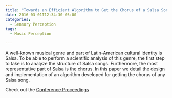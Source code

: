 ```yaml
---
title: "Towards an Efficient Algorithm to Get the Chorus of a Salsa Song"
date: 2016-03-01T12:34:30-05:00
categories:
  - Sensory Perception
tags:
  - Music Perception

---
```

A well-known musical genre and part of Latin-American cultural identity is Salsa. To be able to perform a scientific analysis of this genre, the first step to take is to analyze the structure of Salsa songs. Furthermore, the most representative part of Salsa is the chorus. In this paper we detail the design and implementation of an algorithm developed for getting the chorus of any Salsa song.

Check out the [Conference Proceedings][URL] 

[URL]:  https://doi.org/10.1109/ISM.2015.42
